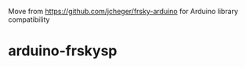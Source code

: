 Move from https://github.com/jcheger/frsky-arduino for Arduino library compatibility
# arduino-frskysp
